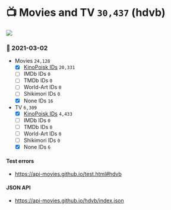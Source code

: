 # :tv: Movies and TV `30,437` (hdvb)

<a href="https://API-Movies.github.io"><img src="https://API-Movies.github.io/banner.png?cache"></a>

### :date: 2021-03-02
- Movies `24,128`
  - [x] <a href="https://API-Movies.github.io/hdvb/movie_kinopoisk_ids.json">KinoPoisk IDs</a> `20,331`
  - [ ] IMDb IDs `0`
  - [ ] TMDb IDs `0`
  - [ ] World-Art IDs `0`
  - [ ] Shikimori IDs `0`
  - [x] None IDs `16`
- TV `6,309`
  - [x] <a href="https://API-Movies.github.io/hdvb/tv_kinopoisk_ids.json">KinoPoisk IDs</a> `4,433`
  - [ ] IMDb IDs `0`
  - [ ] TMDb IDs `0`
  - [ ] World-Art IDs `0`
  - [ ] Shikimori IDs `0`
  - [x] None IDs `6`
#### Test errors
- <a href='https://api-movies.github.io/test.html#hdvb'>https://api-movies.github.io/test.html#hdvb</a>
#### JSON API
- <a href='https://api-movies.github.io/hdvb/index.json'>https://api-movies.github.io/hdvb/index.json</a>
